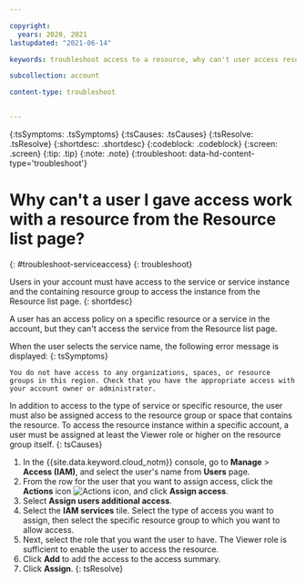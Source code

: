 ```yaml
---

copyright:
  years: 2020, 2021
lastupdated: "2021-06-14"

keywords: troubleshoot access to a resource, why can't user access resource

subcollection: account

content-type: troubleshoot


---
```


{:tsSymptoms: .tsSymptoms}
{:tsCauses: .tsCauses}
{:tsResolve: .tsResolve}
{:shortdesc: .shortdesc}
{:codeblock: .codeblock}
{:screen: .screen}
{:tip: .tip}
{:note: .note}
{:troubleshoot: data-hd-content-type='troubleshoot'}

# Why can't a user I gave access work with a resource from the Resource list page?
{: #troubleshoot-serviceaccess}
{: troubleshoot}

Users in your account must have access to the service or service instance and the containing resource group to access the instance from the Resource list page.
{: shortdesc}

A user has an access policy on a specific resource or a service in the account, but they can't access the service from the Resource list page.

When the user selects the service name, the following error message is displayed:
{: tsSymptoms}

`You do not have access to any organizations, spaces, or resource groups in this region. Check that you have the appropriate access with your account owner or administrator.`
   
In addition to access to the type of service or specific resource, the user must also be assigned access to the resource group or space that contains the resource. To access the resource instance within a specific account, a user must be assigned at least the Viewer role or higher on the resource group itself. 
{: tsCauses}

1. In the {{site.data.keyword.cloud_notm}} console, go to **Manage** &gt; **Access (IAM)**, and select the user's name from **Users** page. 
1. From the row for the user that you want to assign access, click the **Actions** icon ![Actions icon](../icons/action-menu-icon.svg "Actions"), and click **Assign access**.
1. Select **Assign users additional access**.
1. Select the **IAM services** tile. 
Select the type of access you want to assign, then select the specific resource group to which you want to allow access.
1. Next, select the role that you want the user to have. The Viewer role is sufficient to enable the user to access the resource. 
1. Click **Add** to add the access to the access summary. 
1. Click **Assign**. 
{: tsResolve}


